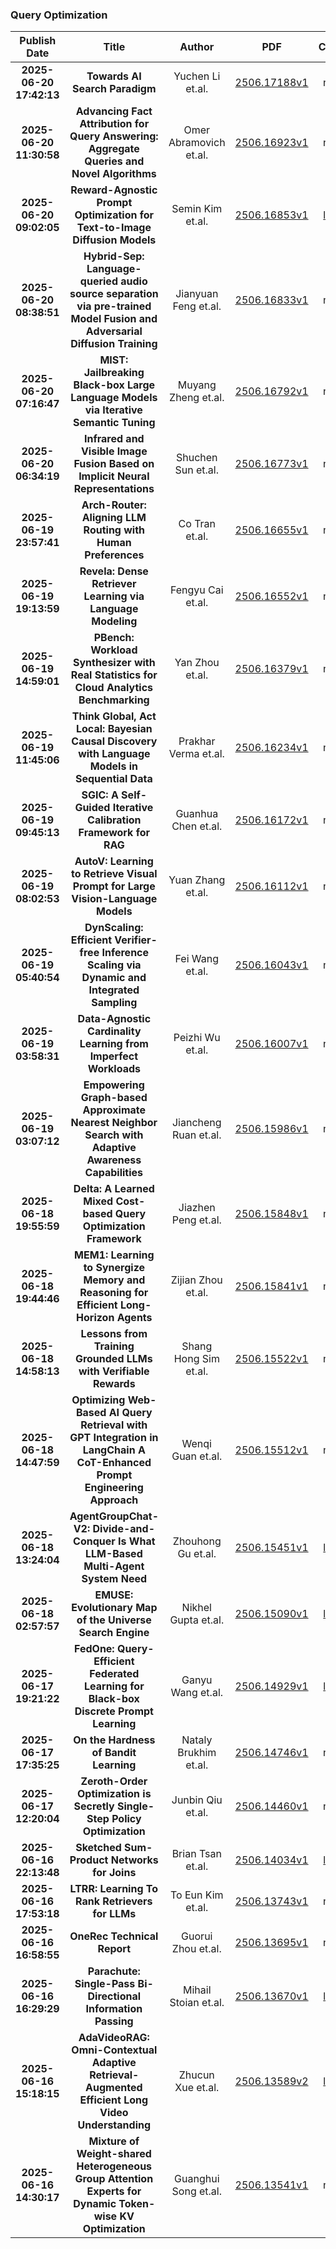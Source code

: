 
### Query Optimization
|Publish Date|Title|Author|PDF|Code|
| :---: | :---: | :---: | :---: | :---: |
|**2025-06-20 17:42:13**|**Towards AI Search Paradigm**|Yuchen Li et.al.|[2506.17188v1](http://arxiv.org/abs/2506.17188v1)|null|
|**2025-06-20 11:30:58**|**Advancing Fact Attribution for Query Answering: Aggregate Queries and   Novel Algorithms**|Omer Abramovich et.al.|[2506.16923v1](http://arxiv.org/abs/2506.16923v1)|null|
|**2025-06-20 09:02:05**|**Reward-Agnostic Prompt Optimization for Text-to-Image Diffusion Models**|Semin Kim et.al.|[2506.16853v1](http://arxiv.org/abs/2506.16853v1)|[link](https://github.com/seminkim/RATTPO)|
|**2025-06-20 08:38:51**|**Hybrid-Sep: Language-queried audio source separation via pre-trained   Model Fusion and Adversarial Diffusion Training**|Jianyuan Feng et.al.|[2506.16833v1](http://arxiv.org/abs/2506.16833v1)|null|
|**2025-06-20 07:16:47**|**MIST: Jailbreaking Black-box Large Language Models via Iterative   Semantic Tuning**|Muyang Zheng et.al.|[2506.16792v1](http://arxiv.org/abs/2506.16792v1)|null|
|**2025-06-20 06:34:19**|**Infrared and Visible Image Fusion Based on Implicit Neural   Representations**|Shuchen Sun et.al.|[2506.16773v1](http://arxiv.org/abs/2506.16773v1)|null|
|**2025-06-19 23:57:41**|**Arch-Router: Aligning LLM Routing with Human Preferences**|Co Tran et.al.|[2506.16655v1](http://arxiv.org/abs/2506.16655v1)|null|
|**2025-06-19 19:13:59**|**Revela: Dense Retriever Learning via Language Modeling**|Fengyu Cai et.al.|[2506.16552v1](http://arxiv.org/abs/2506.16552v1)|null|
|**2025-06-19 14:59:01**|**PBench: Workload Synthesizer with Real Statistics for Cloud Analytics   Benchmarking**|Yan Zhou et.al.|[2506.16379v1](http://arxiv.org/abs/2506.16379v1)|null|
|**2025-06-19 11:45:06**|**Think Global, Act Local: Bayesian Causal Discovery with Language Models   in Sequential Data**|Prakhar Verma et.al.|[2506.16234v1](http://arxiv.org/abs/2506.16234v1)|null|
|**2025-06-19 09:45:13**|**SGIC: A Self-Guided Iterative Calibration Framework for RAG**|Guanhua Chen et.al.|[2506.16172v1](http://arxiv.org/abs/2506.16172v1)|null|
|**2025-06-19 08:02:53**|**AutoV: Learning to Retrieve Visual Prompt for Large Vision-Language   Models**|Yuan Zhang et.al.|[2506.16112v1](http://arxiv.org/abs/2506.16112v1)|null|
|**2025-06-19 05:40:54**|**DynScaling: Efficient Verifier-free Inference Scaling via Dynamic and   Integrated Sampling**|Fei Wang et.al.|[2506.16043v1](http://arxiv.org/abs/2506.16043v1)|null|
|**2025-06-19 03:58:31**|**Data-Agnostic Cardinality Learning from Imperfect Workloads**|Peizhi Wu et.al.|[2506.16007v1](http://arxiv.org/abs/2506.16007v1)|null|
|**2025-06-19 03:07:12**|**Empowering Graph-based Approximate Nearest Neighbor Search with Adaptive   Awareness Capabilities**|Jiancheng Ruan et.al.|[2506.15986v1](http://arxiv.org/abs/2506.15986v1)|null|
|**2025-06-18 19:55:59**|**Delta: A Learned Mixed Cost-based Query Optimization Framework**|Jiazhen Peng et.al.|[2506.15848v1](http://arxiv.org/abs/2506.15848v1)|null|
|**2025-06-18 19:44:46**|**MEM1: Learning to Synergize Memory and Reasoning for Efficient   Long-Horizon Agents**|Zijian Zhou et.al.|[2506.15841v1](http://arxiv.org/abs/2506.15841v1)|null|
|**2025-06-18 14:58:13**|**Lessons from Training Grounded LLMs with Verifiable Rewards**|Shang Hong Sim et.al.|[2506.15522v1](http://arxiv.org/abs/2506.15522v1)|null|
|**2025-06-18 14:47:59**|**Optimizing Web-Based AI Query Retrieval with GPT Integration in   LangChain A CoT-Enhanced Prompt Engineering Approach**|Wenqi Guan et.al.|[2506.15512v1](http://arxiv.org/abs/2506.15512v1)|null|
|**2025-06-18 13:24:04**|**AgentGroupChat-V2: Divide-and-Conquer Is What LLM-Based Multi-Agent   System Need**|Zhouhong Gu et.al.|[2506.15451v1](http://arxiv.org/abs/2506.15451v1)|[link](https://github.com/mikegu721/agentgroupchat-v2)|
|**2025-06-18 02:57:57**|**EMUSE: Evolutionary Map of the Universe Search Engine**|Nikhel Gupta et.al.|[2506.15090v1](http://arxiv.org/abs/2506.15090v1)|[link](https://github.com/nikhel1/emuse)|
|**2025-06-17 19:21:22**|**FedOne: Query-Efficient Federated Learning for Black-box Discrete Prompt   Learning**|Ganyu Wang et.al.|[2506.14929v1](http://arxiv.org/abs/2506.14929v1)|[link](https://github.com/ganyuwang/fedone-bdpl)|
|**2025-06-17 17:35:25**|**On the Hardness of Bandit Learning**|Nataly Brukhim et.al.|[2506.14746v1](http://arxiv.org/abs/2506.14746v1)|null|
|**2025-06-17 12:20:04**|**Zeroth-Order Optimization is Secretly Single-Step Policy Optimization**|Junbin Qiu et.al.|[2506.14460v1](http://arxiv.org/abs/2506.14460v1)|null|
|**2025-06-16 22:13:48**|**Sketched Sum-Product Networks for Joins**|Brian Tsan et.al.|[2506.14034v1](http://arxiv.org/abs/2506.14034v1)|[link](https://github.com/btsan/sketched-spns)|
|**2025-06-16 17:53:18**|**LTRR: Learning To Rank Retrievers for LLMs**|To Eun Kim et.al.|[2506.13743v1](http://arxiv.org/abs/2506.13743v1)|null|
|**2025-06-16 16:58:55**|**OneRec Technical Report**|Guorui Zhou et.al.|[2506.13695v1](http://arxiv.org/abs/2506.13695v1)|null|
|**2025-06-16 16:29:29**|**Parachute: Single-Pass Bi-Directional Information Passing**|Mihail Stoian et.al.|[2506.13670v1](http://arxiv.org/abs/2506.13670v1)|[link](https://github.com/utndatasystems/parachute)|
|**2025-06-16 15:18:15**|**AdaVideoRAG: Omni-Contextual Adaptive Retrieval-Augmented Efficient Long   Video Understanding**|Zhucun Xue et.al.|[2506.13589v2](http://arxiv.org/abs/2506.13589v2)|[link](https://github.com/xzc-zju/AdaVideoRAG)|
|**2025-06-16 14:30:17**|**Mixture of Weight-shared Heterogeneous Group Attention Experts for   Dynamic Token-wise KV Optimization**|Guanghui Song et.al.|[2506.13541v1](http://arxiv.org/abs/2506.13541v1)|null|
